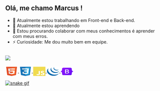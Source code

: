 ## Olá, me chamo Marcus ! 


- 🔭 Atualmente estou trabalhando em Front-end e Back-end.
- 🌱 Atualmente estou aprendendo 
- 👯 Estou procurando colaborar com meus conhecimentos é aprender com meus erros.  
- ⚡ Curiosidade: Me dou muito bem em equipe.

##

<div>
  <a href="https://github.com/MarcusContatoDev">
  <img height="180em" src="https://github-readme-stats.vercel.app/api?username=MarcusContatoDev&show_icons=true&theme=onedark&include_all_commits=true&count_private=true"/>
  
</div>
  
  
  
<div style="display: inline_block"><br>
   <img align="center" alt="Marcus-Html" height="30" width="40" src="https://raw.githubusercontent.com/devicons/devicon/master/icons/html5/html5-original.svg">
   <img align="center" alt="Marcus-css3" height="30" width="40" src="https://raw.githubusercontent.com/devicons/devicon/master/icons/css3/css3-original.svg">
   <img align="center" alt="Marcus-javascript" height="30" width="40" src="https://raw.githubusercontent.com/devicons/devicon/master/icons/javascript/javascript-plain.svg">
   <img align="center" alt="Marcus-jquery" height="30" width="40" src="https://raw.githubusercontent.com/devicons/devicon/master/icons/jquery/jquery-original.svg">
   <img align="center" alt="Marcus-bootstrap" height="30" width="40" src="https://raw.githubusercontent.com/devicons/devicon/master/icons/bootstrap/bootstrap-original.svg">
</div>  
  
  
 ![snake gif](https://github.com/MarcusContatoDev/MarcusContatoDev/blob/output/github-contribution-grid-snake.svg)

